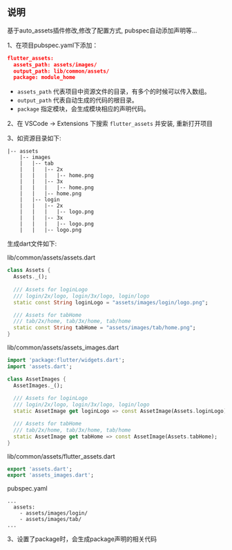 ## 说明

基于auto_assets插件修改,修改了配置方式, pubspec自动添加声明等...

1、在项目pubspec.yaml下添加：

```json
flutter_assets:
  assets_path: assets/images/
  output_path: lib/common/assets/
  package: module_home
```

- `assets_path` 代表项目中资源文件的目录，有多个的时候可以传入数组。
- `output_path` 代表自动生成的代码的根目录。
- `package` 指定模块，会生成模块相应的声明代码。

2、在 VSCode -> Extensions 下搜索 `flutter_assets` 并安装, 重新打开项目

3、如资源目录如下:

```
|-- assets
    |-- images
    |   |-- tab
    |   |   |-- 2x
    |   |   |   |-- home.png
    |   |   |-- 3x
    |   |   |   |-- home.png
    |   |   |-- home.png
    |   |-- login
    |   |   |-- 2x
    |   |   |   |-- logo.png
    |   |   |-- 3x
    |   |   |   |-- logo.png
    |   |   |-- logo.png
```

生成dart文件如下:

lib/common/assets/assets.dart

```dart
class Assets {
  Assets._();
  
  /// Assets for loginLogo
  /// login/2x/logo, login/3x/logo, login/logo
  static const String loginLogo = "assets/images/login/logo.png";

  /// Assets for tabHome
  /// tab/2x/home, tab/3x/home, tab/home
  static const String tabHome = "assets/images/tab/home.png";
}
```
lib/common/assets/assets_images.dart

```dart
import 'package:flutter/widgets.dart';
import 'assets.dart';

class AssetImages {
  AssetImages._();
  
  /// Assets for loginLogo
  /// login/2x/logo, login/3x/logo, login/logo
  static AssetImage get loginLogo => const AssetImage(Assets.loginLogo);

  /// Assets for tabHome
  /// tab/2x/home, tab/3x/home, tab/home
  static AssetImage get tabHome => const AssetImage(Assets.tabHome);
}
```
lib/common/assets/flutter_assets.dart
```dart
export 'assets.dart';
export 'assets_images.dart';
```

pubspec.yaml
```
...
  assets:
    - assets/images/login/
    - assets/images/tab/
...
```

3、设置了package时，会生成package声明的相关代码
